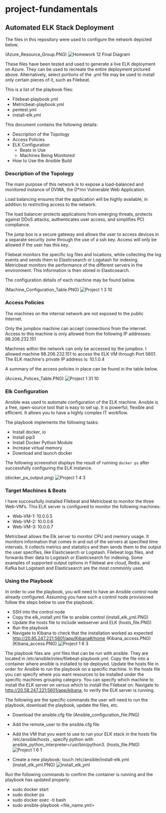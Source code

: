 # project-fundamentals
## Automated ELK Stack Deployment

The files in this repository were used to configure the network depicted below.

(Azure_Resource_Group.PNG)
![Homework 12 Final Diagram](https://user-images.githubusercontent.com/91024338/135767142-f636bcec-e3e4-414d-8021-eeba6bae229b.PNG)

These files have been tested and used to generate a live ELK deployment on Azure. They can be used to recreate the entire deployment pictured above. Alternatively, select 
portions of the .yml file may be used to install only certain pieces of it, such as Filebeat.

This is a list of the playbook files:
- Filebeat-playbook.yml
- Metricbeat-playbook.yml
- pentest.yml
- install-elk.yml

This document contains the following details:
- Description of the Topology
- Access Policies
- ELK Configuration
  - Beats in Use
  - Machines Being Monitored
- How to Use the Ansible Build


### Description of the Topology

The main purpose of this network is to expose a load-balanced and monitored instance of DVWA, the D*mn Vulnerable Web Application.

Load balancing ensures that the application will be highly available, in addition to restricting access to the network.

The load balancer protects applications from emerging threats, protects against DDoS attacks, authenticates user access, and simplifies PCI compliance.  

The jump box is a secure gateway and allows the user to access devices in a separate security zone through the use of a ssh key. Access will only be allowed if the user has this 
key.  

Filebeat monitors the specific log files and locations, while collecting the log events and sends them to Elasticsearch or Logstash for indexing. 
Metricbeat monitors the performance of the different servers in the environment. This information is then stored in Elasticsearch.

The configuration details of each machine may be found below. 

(Machine_Configuration_Table.PNG)
![Project 1 3 10](https://user-images.githubusercontent.com/91024338/135767176-4d252011-60e2-426c-9737-0d87ac3a8f2f.PNG)


### Access Policies

The machines on the internal network are not exposed to the public Internet. 

Only the jumpbox machine can accept connections from the internet. Access to this machine is only allowed from the following IP addresses:
98.206.232.151

Machines within the network can only be accessed by the jumpbox.
I allowed machine 98.206.232.151 to access the ELK VM through Port 5601. The ELK machine's private IP address is: 10.1.0.4

A summary of the access policies in place can be found in the table below.

(Access_Polices_Table.PNG)
![Project 1 31 10](https://user-images.githubusercontent.com/91024338/135767183-4408ca34-77ed-4fc4-958c-90a21361b763.PNG)


### Elk Configuration

Ansible was used to automate configuration of the ELK machine. Ansible is a free, open-source tool that is easy to set up. It is powerful, flexible and efficient. It allows you 
to have a highly complex IT workflow.  

The playbook implements the following tasks:
- Install docker, io
- Install pip3
- Install Docker Python Module
- Increase virtual memory
- Download and launch docker
 

The following screenshot displays the result of running `docker ps` after successfully configuring the ELK instance.

(docker_ps_output.png)
![Project 1 4 3](https://user-images.githubusercontent.com/91024338/135767187-7d771ac5-a965-4d83-be30-9300993497d8.PNG)


### Target Machines & Beats

I have successfully installed Filebeat and Metricbeat to monitor the three Web-VM’s.
This ELK server is configured to monitor the following machines:

- Web-VM-1: 10.0.0.5
- Web-VM-2: 10.0.0.6
- Web-VM-3: 10.0.0.7

Metricbeat allows the Elk server to monitor CPU and memory usage. It monitors information that comes in and out of the servers at specified time intervals. It collects metrics 
and statistics and then sends them to the output the user specifies, like Elasticsearch or Logstash. Filebeat logs files, and forwards their data to Logstash or Elasticsearch 
for indexing. Some examples of supported output options in Filebeat are cloud, Redis, and Kafka but Logstash and Elasticsearch are the most commonly used. 


### Using the Playbook

In order to use the playbook, you will need to have an Ansible control node already configured. Assuming you have such a control node provisioned follow the steps below to use 
the playbook. 

- SSH into the control node
- Copy the elk_install.yml file to ansible control 
  (install_elk_yml.PNG)
- Update the hosts file to include webserver and ELK
  (hosts_file.PNG)
- Run the playbook
- Navigate to Kibana to check that the installation worked as expected
  http://20.85.247.221:5601/app/Kibana#/home
  (Kibana_access.PNG)(Kibana_access.PNG)
![Project 1 6 3](https://user-images.githubusercontent.com/91024338/135767226-04ee4d0c-c932-404a-b2c9-4d067ce869d1.PNG)


The playbook files are .yml files that can be run with ansible. 
They are located in /etc/ansible/roles/filebeat-playbook.yml.
Copy the file into a container where ansible is installed to be deployed.
Update the hosts file in order for Ansible to run the playbook on a specific machine.
In the hosts file you can specify where you want resources to be installed under the specific machines grouping category. You can specify which machine to install the ELK server 
on versus which to install the Filebeat on. 
Navigate to http://20.58.247.221:5601/app/kibana, to verify the ELK server is running. 

The following are the specific commands the user will need to run the playbook, download the playbook, update the files, etc.
- Download the ansible.cfg file 
  (Ansible_configuration_file.PNG)
- Add the remote_user to the ansible.cfg file
- Add the VM that you want to use to run your ELK stack in the hosts file
  /etc/ansible/hosts , specify python with ansible_python_interpreter=/usr/bin/python3.
  (hosts_file.PNG)
![Project 1 6 1](https://user-images.githubusercontent.com/91024338/135767207-f67c8b12-0144-4a12-a733-bf5494043fcf.PNG)

- Create a new playbook: 
  touch /etc/ansible/install-elk.yml 
  (install_elk_yml.PNG)
![install_elk_yml](https://user-images.githubusercontent.com/91024338/135767285-caf1ed76-d88e-493c-a86b-b0a8e4aa240e.PNG)


Run the following commands to confirm the container is running and the playbook has updated properly:
- sudo docker start <container name>
- sudo docker ps
- sudo docker exec -ti <container name> bash
- sudo ansible-playbook <file_name.yml> 


